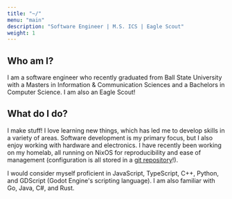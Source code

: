 ```yaml
---
title: "~/"
menu: "main"
description: "Software Engineer | M.S. ICS | Eagle Scout"
weight: 1
---
```


## Who am I?

I am a software engineer who recently graduated from Ball State University with a Masters in Information & Communication Sciences and a Bachelors in Computer Science. I am also an Eagle Scout!

## What do I do?

I make stuff! I love learning new things, which has led me to develop skills in a variety of areas. Software development is my primary focus, but I also enjoy working with hardware and electronics. I have recently been working on my homelab, all running on NixOS for reproducibility and ease of management (configuration is all stored in a [git repository](https://github.com/squarepear/nixos-configs)!).

I would consider myself proficient in JavaScript, TypeScript, C++, Python, and GDScript (Godot Engine's scripting language). I am also familiar with Go, Java, C#, and Rust.
